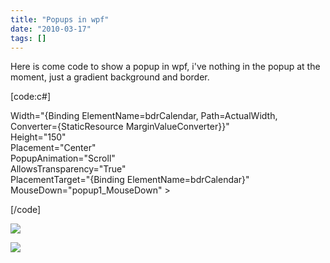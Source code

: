 ```yaml
---
title: "Popups in wpf"
date: "2010-03-17"
tags: []
---
```


Here is come code to show a popup in wpf, i've nothing in the popup at the moment, just a gradient background and border.

[code:c#]

Width="{Binding ElementName=bdrCalendar, Path=ActualWidth, Converter={StaticResource MarginValueConverter}}"  
Height="150"   
Placement="Center"   
PopupAnimation="Scroll"  
AllowsTransparency="True"  
PlacementTarget="{Binding ElementName=bdrCalendar}"   
MouseDown="popup1_MouseDown" >  

[/code]

![](/blog/image.axd?picture=2010%2f3%2fpopdown.jpg)

![](/blog/image.axd?picture=2010%2f3%2fpopup.jpg)
